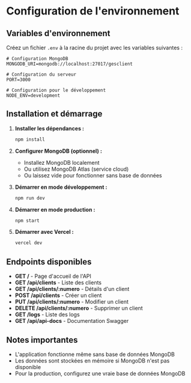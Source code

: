 # Configuration de l'environnement

## Variables d'environnement

Créez un fichier `.env` à la racine du projet avec les variables suivantes :

```env
# Configuration MongoDB
MONGODB_URI=mongodb://localhost:27017/gesclient

# Configuration du serveur
PORT=3000

# Configuration pour le développement
NODE_ENV=development
```

## Installation et démarrage

1. **Installer les dépendances :**
   ```bash
   npm install
   ```

2. **Configurer MongoDB (optionnel) :**
   - Installez MongoDB localement
   - Ou utilisez MongoDB Atlas (service cloud)
   - Ou laissez vide pour fonctionner sans base de données

3. **Démarrer en mode développement :**
   ```bash
   npm run dev
   ```

4. **Démarrer en mode production :**
   ```bash
   npm start
   ```

5. **Démarrer avec Vercel :**
   ```bash
   vercel dev
   ```

## Endpoints disponibles

- **GET /** - Page d'accueil de l'API
- **GET /api/clients** - Liste des clients
- **GET /api/clients/:numero** - Détails d'un client
- **POST /api/clients** - Créer un client
- **PUT /api/clients/:numero** - Modifier un client
- **DELETE /api/clients/:numero** - Supprimer un client
- **GET /logs** - Liste des logs
- **GET /api/api-docs** - Documentation Swagger

## Notes importantes

- L'application fonctionne même sans base de données MongoDB
- Les données sont stockées en mémoire si MongoDB n'est pas disponible
- Pour la production, configurez une vraie base de données MongoDB 
